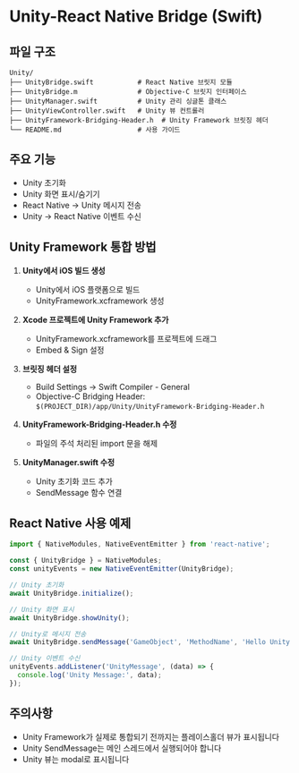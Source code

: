 # Unity-React Native Bridge (Swift)

## 파일 구조
```
Unity/
├── UnityBridge.swift           # React Native 브릿지 모듈
├── UnityBridge.m               # Objective-C 브릿지 인터페이스
├── UnityManager.swift          # Unity 관리 싱글톤 클래스
├── UnityViewController.swift   # Unity 뷰 컨트롤러
├── UnityFramework-Bridging-Header.h  # Unity Framework 브릿징 헤더
└── README.md                   # 사용 가이드
```

## 주요 기능
- Unity 초기화
- Unity 화면 표시/숨기기
- React Native → Unity 메시지 전송
- Unity → React Native 이벤트 수신

## Unity Framework 통합 방법

1. **Unity에서 iOS 빌드 생성**
   - Unity에서 iOS 플랫폼으로 빌드
   - UnityFramework.xcframework 생성

2. **Xcode 프로젝트에 Unity Framework 추가**
   - UnityFramework.xcframework를 프로젝트에 드래그
   - Embed & Sign 설정

3. **브릿징 헤더 설정**
   - Build Settings → Swift Compiler - General
   - Objective-C Bridging Header: `$(PROJECT_DIR)/app/Unity/UnityFramework-Bridging-Header.h`

4. **UnityFramework-Bridging-Header.h 수정**
   - 파일의 주석 처리된 import 문을 해제

5. **UnityManager.swift 수정**
   - Unity 초기화 코드 추가
   - SendMessage 함수 연결

## React Native 사용 예제

```javascript
import { NativeModules, NativeEventEmitter } from 'react-native';

const { UnityBridge } = NativeModules;
const unityEvents = new NativeEventEmitter(UnityBridge);

// Unity 초기화
await UnityBridge.initialize();

// Unity 화면 표시
await UnityBridge.showUnity();

// Unity로 메시지 전송
await UnityBridge.sendMessage('GameObject', 'MethodName', 'Hello Unity');

// Unity 이벤트 수신
unityEvents.addListener('UnityMessage', (data) => {
  console.log('Unity Message:', data);
});
```

## 주의사항
- Unity Framework가 실제로 통합되기 전까지는 플레이스홀더 뷰가 표시됩니다
- Unity SendMessage는 메인 스레드에서 실행되어야 합니다
- Unity 뷰는 modal로 표시됩니다
